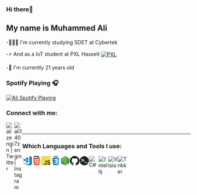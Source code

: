 ### Hi there👋

## My name is Muhammed Ali
-👨🏻‍💻 I'm currently studying SDET at Cybertek

-⚡ And as a IoT student at PXL Hasselt [<img align="center" alt="PXL" width="26px" src="https://www.pxl.be/img/logo.png" />][pxl]

-📅 I'm currently 21 years old


### Spotify Playing 🎧

[<img src="https://now-playing-codestackr.vercel.app/api/spotify-playing" alt="Ali Spotify Playing" width="350" />](https://open.spotify.com/user/fgv7jfku3ux6t9bcyrfh04xfg)

### Connect with me:

[<img align="left" alt="alizengin | Twitter" width="22px" src="https://cdn.jsdelivr.net/npm/simple-icons@v3/icons/twitter.svg" />][twitter]
[<img align="left" alt="ali1407zengin | Instagram" width="22px" src="https://cdn.jsdelivr.net/npm/simple-icons@v3/icons/instagram.svg" />][instagram]
<br />

---
### Which Languages and Tools I use:

[<img align="left" alt="Visual Studio Code" width="26px" src="https://raw.githubusercontent.com/github/explore/80688e429a7d4ef2fca1e82350fe8e3517d3494d/topics/visual-studio-code/visual-studio-code.png" />][spotify]
[<img align="left" alt="HTML5" width="26px" src="https://raw.githubusercontent.com/github/explore/80688e429a7d4ef2fca1e82350fe8e3517d3494d/topics/html/html.png" />][spotify]
[<img align="left" alt="JavaScript" width="26px" src="https://raw.githubusercontent.com/github/explore/80688e429a7d4ef2fca1e82350fe8e3517d3494d/topics/javascript/javascript.png" />][spotify]
[<img align="left" alt="CSS3" width="26px" src="https://raw.githubusercontent.com/github/explore/80688e429a7d4ef2fca1e82350fe8e3517d3494d/topics/css/css.png" />][spotify]
[<img align="left" alt="Node.js" width="26px" src="https://raw.githubusercontent.com/github/explore/80688e429a7d4ef2fca1e82350fe8e3517d3494d/topics/nodejs/nodejs.png" />][spotify]
[<img align="left" alt="GitHub" width="26px" src="https://raw.githubusercontent.com/github/explore/78df643247d429f6cc873026c0622819ad797942/topics/github/github.png" />][spotify]
[<img align="left" alt="Terminal" width="26px" src="https://raw.githubusercontent.com/github/explore/80688e429a7d4ef2fca1e82350fe8e3517d3494d/topics/terminal/terminal.png" />][spotify]
[<img align="left" alt="C#" width="26px" src="https://upload.wikimedia.org/wikipedia/commons/thumb/7/7a/C_Sharp_logo.svg/455px-C_Sharp_logo.svg.png" />][spotify]
[<img align="left" alt="Intellij" width="26px" src="https://external-content.duckduckgo.com/iu/?u=https%3A%2F%2Fupload.wikimedia.org%2Fwikipedia%2Fcommons%2Fthumb%2Fd%2Fd5%2FIntelliJ_IDEA_Logo.svg%2F1200px-IntelliJ_IDEA_Logo.svg.png&f=1&nofb=1" />][spotify]
[<img align="left" alt="Visio" width="26px" src="https://external-content.duckduckgo.com/iu/?u=https%3A%2F%2Fcdn.dribbble.com%2Fusers%2F3701%2Fscreenshots%2F3100068%2Ficon_2x.png&f=1&nofb=1" />][spotify]
[<img align="left" alt="Trikker" width="26px" src="https://www.bluebits.be/media/trikker_w200.png" />][spotify]




[spotify]: https://open.spotify.com/playlist/74sUjcvpGfdOvCHvgzNEDO?si=Mo5zoGcGRKKxK4eII4e-MA
[twitter]: https://twitter.com/MAliZengin2
[instagram]: https://twitter.com/MAliZengin2
[pxl]: https://www.pxl.be/

